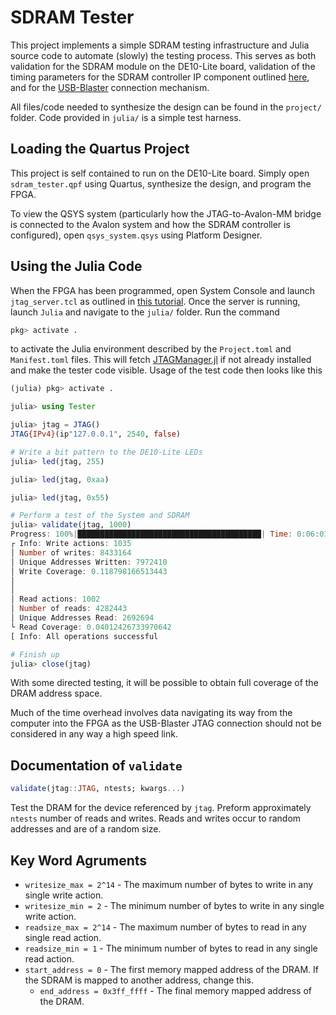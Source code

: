 # SDRAM Tester

This project implements a simple SDRAM testing infrastructure and Julia source
code to automate (slowly) the testing process. This serves as both validation
for the SDRAM module on the DE10-Lite board, validation of the timing parameters
for the SDRAM controller IP component outlined [here](https://github.com/hildebrandmw/de10lite-hdl/tree/master/components/dram),
and for the [USB-Blaster](https://github.com/hildebrandmw/de10lite-hdl/tree/master/components/usb-blaster)
connection mechanism.

All files/code needed to synthesize the design can be found in the `project/`
folder. Code provided in `julia/` is a simple test harness.

## Loading the Quartus Project

This project is self contained to run on the DE10-Lite board. Simply open
`sdram_tester.qpf` using Quartus, synthesize the design, and program the FPGA.

To view the QSYS system (particularly how the JTAG-to-Avalon-MM bridge is
connected to the Avalon system and how the SDRAM controller is configured), open
`qsys_system.qsys` using Platform Designer.

## Using the Julia Code

When the FPGA has been programmed, open System Console and launch 
`jtag_server.tcl` as outlined in [this tutorial](https://github.com/hildebrandmw/de10lite-hdl/tree/master/components/usb-blaster).
Once the server is running, launch `Julia` and navigate to the `julia/` folder.
Run the command
```julia
pkg> activate .
```
to activate the Julia environment described by the `Project.toml` and 
`Manifest.toml` files. This will fetch [JTAGManager.jl](https://github.com/hildebrandmw/JTAGManager.jl)
if not already installed and make the tester code visible. Usage of the test 
code then looks like this
```julia
(julia) pkg> activate .

julia> using Tester

julia> jtag = JTAG()
JTAG{IPv4}(ip"127.0.0.1", 2540, false)

# Write a bit pattern to the DE10-Lite LEDs
julia> led(jtag, 255)

julia> led(jtag, 0xaa)

julia> led(jtag, 0x55)

# Perform a test of the System and SDRAM
julia> validate(jtag, 1000)
Progress: 100%|█████████████████████████████████████████| Time: 0:06:01
┌ Info: Write actions: 1035
│ Number of writes: 8433164
│ Unique Addresses Written: 7972410
│ Write Coverage: 0.118798166513443
│
│
│ Read actions: 1002
│ Number of reads: 4282443
│ Unique Addresses Read: 2692694
└ Read Coverage: 0.04012426733970642
[ Info: All operations successful

# Finish up
julia> close(jtag)
```

With some directed testing, it will be possible to obtain full coverage of the
DRAM address space.

Much of the time overhead involves data navigating its way from the computer
into the FPGA as the USB-Blaster JTAG connection should not be considered in
any way a high speed link.

## Documentation of `validate`
```julia
validate(jtag::JTAG, ntests; kwargs...)
```

Test the DRAM for the device referenced by `jtag`. Preform approximately 
`ntests` number of reads and writes. Reads and writes occur to random addresses
and are of a random size.

Key Word Agruments
------------------
* `writesize_max = 2^14` - The maximum number of bytes to write in any single 
    write action.
* `writesize_min = 2` - The minimum number of bytes to write in any single write
    action.
* `readsize_max = 2^14` - The maximum number of bytes to read in any single read 
    action.
* `readsize_min = 1` - The minimum number of bytes to read in any single read 
    action.
* `start_address = 0` - The first memory mapped address of the DRAM. If the
    SDRAM is mapped to another address, change this.
    * `end_address = 0x3ff_ffff` - The final memory mapped address of the DRAM.

